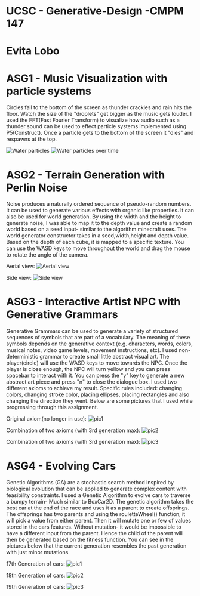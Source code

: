# UCSC - Generative-Design -CMPM 147
#          Evita Lobo  


# ASG1 - Music Visualization with particle systems
Circles fall to the bottom of the screen as thunder crackles and rain hits the floor. Watch the size of the "droplets" get bigger as the music gets louder. I used the FFT(Fast Fourier Transform) to visualize how audio such as a thunder sound can be used to effect particle systems implemented using P5(Construct). Once a particle gets to the bottom of the screen it "dies" and respawns at the top.

![Water particles](https://github.com/Evitalobo/UCSC---Generative-Design/blob/master/img/Screen%20Shot%202019-07-06%20at%205.55.39%20PM.png?raw=true)
![Water particles over time](https://github.com/Evitalobo/UCSC---Generative-Design/blob/master/img/Screen%20Shot%202019-07-06%20at%205.55.52%20PM.png?raw=true)




# ASG2 - Terrain Generation with Perlin Noise
Noise produces a naturally ordered sequence of pseudo-random numbers. It can be used to generate various effects with organic like properties. It can also be used for world generation. By using the width and the height to generate noise, I was able to map it to the depth value and create a random world based on a seed input- similar to the algorithm minecraft uses. The world generator constructor takes in a seed,width,height and depth value. Based on the depth of each cube, it is mapped to a specific texture. You can use the WASD keys to move throughout the world and drag the mouse to rotate the angle of the camera.

Aerial view:
![Aerial view](https://github.com/Evitalobo/UCSC---Generative-Design/blob/master/img/ASG2PIC.png?raw=true) 

Side view:
![Side view](https://github.com/Evitalobo/UCSC---Generative-Design/blob/master/img/ASG2PIC1.png?raw=true)





# ASG3 - Interactive Artist NPC with Generative Grammars
Generative Grammars can be used to generate a variety of structured sequences of symbols that are part of a vocabulary. The meaning of these symbols depends on the generative context (e.g. characters, words, colors, musical notes, video game levels, movement instructions, etc). I used non-deterministic grammar to create small little abstract visual art.  The player(circle) will use the WASD keys to move towards the NPC. Once the player is close enough, the NPC will turn yellow and you can press spacebar to interact with it. You can press the "y" key to generate a new abstract art piece and press "n" to close the dialogue box. I used two different axioms to achieve my result. Specific rules included: changing colors, changing stroke color, placing ellipses, placing rectangles and also changing the direction they went. Below are some pictures that I used while progressing through this assignment. 

Original axiom(no longer in use):
![pic1](https://github.com/Evitalobo/UCSC---Generative-Design/blob/master/img/ASG3-2.png?raw=true)

Combination of two axioms (with 3rd generation max):
![pic2](https://github.com/Evitalobo/UCSC---Generative-Design/blob/master/img/ASG3-3.png?raw=true)

Combination of two axioms (with 3rd generation max):
![pic3](https://github.com/Evitalobo/UCSC---Generative-Design/blob/master/img/ASG3-4.png?raw=true)







# ASG4 - Evolving Cars
Genetic Algorithms (GA) are a stochastic search method inspired by biological evolution  that can be applied to generate complex content with feasibility constraints. I used a Genetic Algorithm to evolve cars to traverse a bumpy terrain- Much similar to BoxCar2D. The genetic algorithm takes the best car at the end of the race and uses it as a parent to create offsprings. The offsprings has two parents and using the rouletteWheel() function, it will pick a value from either parent. Then it will mutate one or few of values stored in the cars features. Without mutation- it would be impossible to have a different input from the parent. Hence the child of the parent will then be generated based on the fitness function. You can see in the pictures below that the current generation resembles the past generation with just minor mutations.

17th Generation of cars:
![pic1](https://github.com/Evitalobo/UCSC---Generative-Design/blob/master/img/ASG4-1.png?raw=true)

18th Generation of cars:
![pic2](https://github.com/Evitalobo/UCSC---Generative-Design/blob/master/img/ASG4-2.png?raw=true)

19th Generation of cars:
![pic3](https://github.com/Evitalobo/UCSC---Generative-Design/blob/master/img/ASG4-3.png?raw=true)

